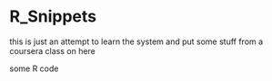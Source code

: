 R_Snippets
==========

this is just an attempt to learn the system and put some stuff
from a coursera class on here


some R code
